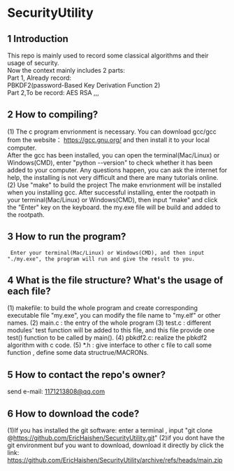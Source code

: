 # SecurityUtility
## 1 Introduction
This repo is mainly used to record some classical algorithms and their usage of security.  
Now the context mainly includes 2 parts:  
  Part 1, Already record:  
      PBKDF2(password-Based Key Derivation Function 2)  
  Part 2,To be record:
      AES
      RSA
      ,,,
## 2 How to compiling?
(1) The c program envrionment is necessary.
    You can download gcc/gcc from the website： https://gcc.gnu.org/ and then install it to your local computer.  
    After the gcc has been installed, you can open the terminal(Mac/Linux) or Windows(CMD), 
    enter "python --version" to check whether it has been added to your computer. Any questions happen, you can 
    ask the internet for help, the installing is not very difficult and there are many tutorials online.    
(2) Use "make" to build the project 
    The make envrionment will be installed when you installing gcc. 
    After successful installing, enter the rootpath in your terminal(Mac/Linux) or Windows(CMD), 
    then input "make" and click the "Enter" key on the keyboard.  the my.exe file will be build and added to the rootpath.
## 3 How to run the program?
     Enter your terminal(Mac/Linux) or Windows(CMD), and then input "./my.exe", the program will run and give the result to you.
## 4 What is the file structure? What's the usage of each file?
(1) makefile: to build the whole program and create corresponding executable file "my.exe", you can modify the file name to "my.elf" or other names.
(2) main.c : the entry of the whole program
(3) test.c : different modules' test function will be added to this file, and this file provide one test() function to be called by main().
(4) pbkdf2.c: realize the pbkdf2 algorithm with c code.
(5) *.h : give interface to other c file to call some function , define some data structrue/MACRONs.
## 5 How to contact the repo's owner? 
send e-mail: 1171213808@qq.com
## 6 How to download the code?
(1)If you has installed the git software: enter a terminal , input "git clone @https://github.com/EricHaishen/SecurityUtility.git"
(2)if you dont have the git environment buf you want to download, download it directly by click the link: https://github.com/EricHaishen/SecurityUtility/archive/refs/heads/main.zip

